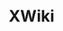 ---
draft: false
title: XWiki
content:
  id: xwiki
  name: XWiki
  website: https://xwiki.com/en/
  short_description: XWiki Platform is a generic wiki platform offering runtime services for applications built on top of it.
---